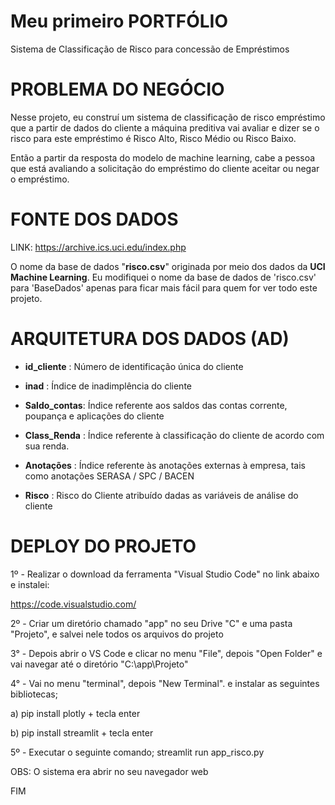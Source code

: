 # Meu primeiro PORTFÓLIO 

Sistema de Classificação de Risco para concessão de Empréstimos 

# PROBLEMA DO NEGÓCIO 

  Nesse projeto, eu construí um sistema de classificação de risco empréstimo que a partir de dados do cliente a máquina preditiva vai avaliar e dizer se o risco para este empréstimo é Risco Alto, Risco Médio ou Risco Baixo. 

  Então a partir da resposta do modelo de machine learning, cabe a pessoa que está avaliando a solicitação do empréstimo do cliente aceitar ou negar o empréstimo. 

# FONTE DOS DADOS 

LINK: https://archive.ics.uci.edu/index.php 

O nome da base de dados "**risco.csv**" originada por meio dos dados da **UCI Machine Learning**. Eu modifiquei o nome da base de dados de 'risco.csv' para 'BaseDados' apenas para ficar mais fácil para quem for ver todo este projeto. 

# ARQUITETURA DOS DADOS (AD) 

* **id_cliente**  : Número de identificação única do cliente 

* **inad**    : Índice de inadimplência do cliente 

* **Saldo_contas**: Índice referente aos saldos das contas corrente, poupança e aplicações do cliente 

* **Class_Renda** : Índice referente à classificação do cliente de acordo com sua renda. 

* **Anotações**   : Índice referente às anotações externas à empresa, tais como anotações SERASA / SPC / BACEN  

* **Risco**  : Risco do Cliente atribuído dadas as variáveis de análise do cliente 

# DEPLOY DO PROJETO 

1º - Realizar o download da ferramenta "Visual Studio Code" no link abaixo e instalei: 

https://code.visualstudio.com/ 

2º - Criar um diretório chamado "app" no seu Drive "C" e uma pasta "Projeto", e salvei nele todos os arquivos do projeto 

3° - Depois abrir o VS Code e clicar no menu "File", depois "Open Folder" e vai navegar até o diretório "C:\app\Projeto" 

4° - Vai no menu "terminal", depois "New Terminal". e instalar as seguintes bibliotecas; 

a) pip install plotly  +  tecla enter 

b) pip install streamlit  +  tecla enter 

5º - Executar o seguinte comando; streamlit run app_risco.py 

OBS: O sistema era abrir no seu navegador web 

  
FIM 
